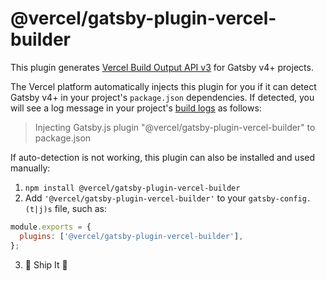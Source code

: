 # @vercel/gatsby-plugin-vercel-builder

This plugin generates [Vercel Build Output API v3](https://khulnasoft.com/docs/build-output-api/v3) for Gatsby v4+ projects.

The Vercel platform automatically injects this plugin for you if it can detect Gatsby v4+ in your project's `package.json` dependencies. If detected, you will see a log message in your project's [build logs](https://khulnasoft.com/docs/concepts/deployments/logs#build-logs) as follows:

> Injecting Gatsby.js plugin "@vercel/gatsby-plugin-vercel-builder" to package.json

If auto-detection is not working, this plugin can also be installed and used manually:

1. `npm install @vercel/gatsby-plugin-vercel-builder`
2. Add `'@vercel/gatsby-plugin-vercel-builder'` to your `gatsby-config.(t|j)s` file, such as:

```js
module.exports = {
  plugins: ['@vercel/gatsby-plugin-vercel-builder'],
};
```

3. 🚀 Ship It 🎉
